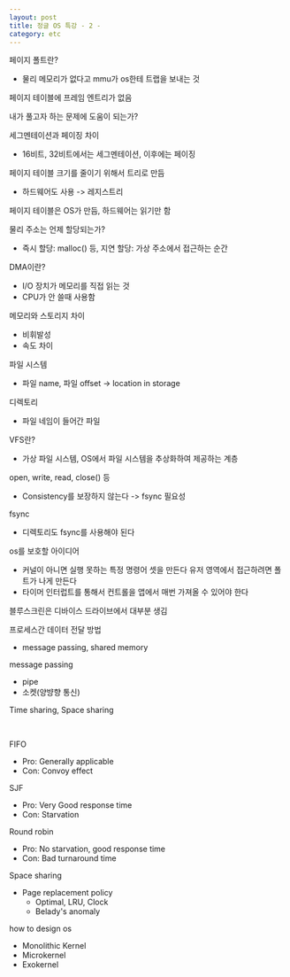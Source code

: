 ```yaml
---
layout: post
title: 정글 OS 특강 - 2 -
category: etc
---
```


페이지 폴트란?
- 물리 메모리가 없다고 mmu가 os한테 트랩을 보내는 것

페이지 테이블에 프레임 엔트리가 없음  

내가 풀고자 하는 문제에 도움이 되는가?  

세그멘테이션과 페이징 차이
- 16비트, 32비트에서는 세그멘테이션, 이후에는 페이징

페이지 테이블 크기를 줄이기 위해서 트리로 만듬
- 하드웨어도 사용 -> 레지스트리

페이지 테이블은 OS가 만듬, 하드웨어는 읽기만 함  

물리 주소는 언제 할당되는가?
- 즉시 할당: malloc() 등, 지연 할당: 가상 주소에서 접근하는 순간

DMA이란?
- I/O 장치가 메모리를 직접 읽는 것
- CPU가 안 쓸때 사용함

메모리와 스토리지 차이
- 비휘발성
- 속도 차이

파일 시스템
- 파일 name, 파일 offset -> location in storage

디렉토리
- 파일 네임이 들어간 파일

VFS란?
- 가상 파일 시스템, OS에서 파일 시스템을 추상화하여 제공하는 계층

open, write, read, close() 등
- Consistency를 보장하지 않는다 -> fsync 필요성

fsync
- 디렉토리도 fsync를 사용해야 된다

os를 보호할 아이디어
- 커널이 아니면 실행 못하는 특정 명령어 셋을 만든다 유저 영역에서 접근하려면 폴트가 나게 만든다
- 타이머 인터럽트를 통해서 컨트롤을 앱에서 매번 가져올 수 있어야 한다

블루스크린은 디바이스 드라이브에서 대부분 생김  

프로세스간 데이터 전달 방법
- message passing, shared memory

message passing
- pipe
- 소켓(양뱡향 통신)

Time sharing, Space sharing  

&nbsp;

FIFO
- Pro: Generally applicable
- Con: Convoy effect

SJF
- Pro: Very Good response time
- Con: Starvation

Round robin
- Pro: No starvation, good response time
- Con: Bad turnaround time

Space sharing
- Page replacement policy
  - Optimal, LRU, Clock
  - Belady's anomaly

how to design os
- Monolithic Kernel
- Microkernel
- Exokernel